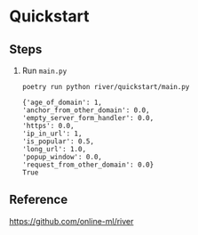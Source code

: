# Quickstart

## Steps

1. Run `main.py`

    ```
    poetry run python river/quickstart/main.py
    ```

    ```
    {'age_of_domain': 1,
    'anchor_from_other_domain': 0.0,
    'empty_server_form_handler': 0.0,
    'https': 0.0,
    'ip_in_url': 1,
    'is_popular': 0.5,
    'long_url': 1.0,
    'popup_window': 0.0,
    'request_from_other_domain': 0.0}
    True
    ```

## Reference

https://github.com/online-ml/river
